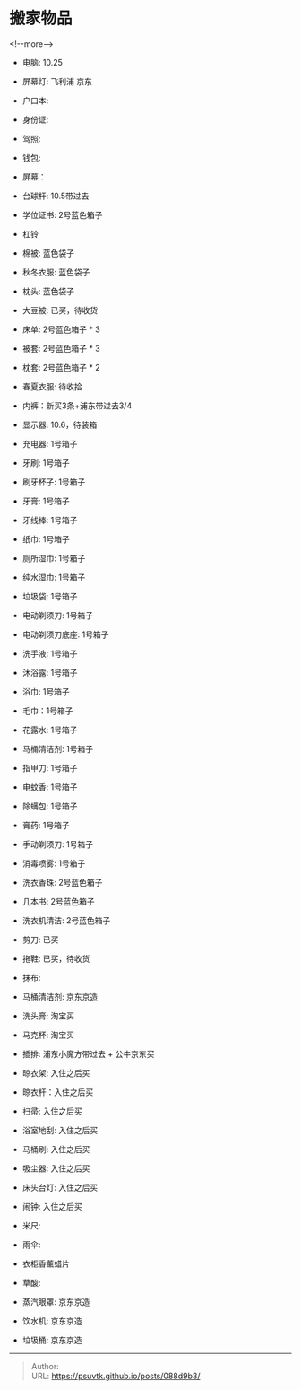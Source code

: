 # 搬家物品


&lt;!--more--&gt;
- 电脑: 10.25
- 屏幕灯: 飞利浦 京东 
- 户口本: 
- 身份证: 
- 驾照:
- 钱包:
- 屏幕：

- 台球杆: 10.5带过去
- 学位证书: 2号蓝色箱子
- 杠铃

- 棉被: 蓝色袋子
- 秋冬衣服: 蓝色袋子
- 枕头: 蓝色袋子

- 大豆被: 已买，待收货
- 床单: 2号蓝色箱子 * 3
- 被套: 2号蓝色箱子 * 3
- 枕套: 2号蓝色箱子 * 2
- 春夏衣服: 待收拾
- 内裤：新买3条&#43;浦东带过去3/4 
- 显示器: 10.6，待装箱

- 充电器: 1号箱子
- 牙刷: 1号箱子
- 刷牙杯子: 1号箱子
- 牙膏: 1号箱子
- 牙线棒: 1号箱子
- 纸巾: 1号箱子
- 厕所湿巾: 1号箱子
- 纯水湿巾: 1号箱子
- 垃圾袋: 1号箱子
- 电动剃须刀: 1号箱子 
- 电动剃须刀底座: 1号箱子
- 洗手液: 1号箱子
- 沐浴露: 1号箱子
- 浴巾: 1号箱子 
- 毛巾：1号箱子
- 花露水: 1号箱子
- 马桶清洁剂: 1号箱子
- 指甲刀: 1号箱子
- 电蚊香: 1号箱子
- 除螨包: 1号箱子
- 膏药: 1号箱子
- 手动剃须刀: 1号箱子
- 消毒喷雾: 1号箱子
- 洗衣香珠: 2号蓝色箱子
- 几本书: 2号蓝色箱子
- 洗衣机清洁: 2号蓝色箱子

- 剪刀: 已买
- 拖鞋: 已买，待收货
- 抹布: 
- 马桶清洁剂: 京东京造

- 洗头膏: 淘宝买
- 马克杯: 淘宝买
- 插排: 浦东小魔方带过去 &#43; 公牛京东买


- 晾衣架: 入住之后买
- 晾衣杆：入住之后买
- 扫帚: 入住之后买
- 浴室地刮: 入住之后买
- 马桶刷: 入住之后买
- 吸尘器: 入住之后买
- 床头台灯: 入住之后买
- 闹钟: 入住之后买
- 米尺: 
- 雨伞: 
- 衣柜香薰蜡片
- 草酸: 
- 蒸汽眼罩: 京东京造
- 饮水机: 京东京造
- 垃圾桶: 京东京造

---

> Author:   
> URL: https://psuvtk.github.io/posts/088d9b3/  

